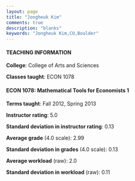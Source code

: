 ```yaml
---
layout: page
title: "Jongheuk Kim" 
comments: true
description: "blanks"
keywords: "Jongheuk Kim,CU,Boulder"
---
```

<head>
<script src="https://ajax.googleapis.com/ajax/libs/jquery/2.1.3/jquery.min.js"></script>
<script src="https://dl.dropboxusercontent.com/s/pc42nxpaw1ea4o9/highcharts.js?dl=0"></script>
<!-- <script src="../assets/js/highcharts.js"></script> -->
<style type="text/css">@font-face {
	font-family: "Bebas Neue";
	src: url(https://www.filehosting.org/file/details/544349/BebasNeue Regular.otf) format("opentype");
	}
	h1.Bebas { 
		font-family: "Bebas Neue", Verdana, Tahoma;
	}
</style>
</head>
	   
#### TEACHING INFORMATION

**College**: College of Arts and Sciences

**Classes taught**: ECON 1078

#### ECON 1078: Mathematical Tools for Economists 1

**Terms taught**: Fall 2012, Spring 2013

**Instructor rating**: 5.0

**Standard deviation in instructor rating**: 0.13

**Average grade** (4.0 scale): 2.99

**Standard deviation in grades** (4.0 scale): 0.13

**Average workload** (raw): 2.0

**Standard deviation in workload** (raw): 0.11

